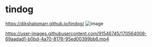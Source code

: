 # tindog
https://dikshatomarr.github.io/tindog/
![image](https://user-images.githubusercontent.com/91546745/170838515-47d262e5-fe13-4577-8e9f-58f05f4754c4.png)


https://user-images.githubusercontent.com/91546745/170564008-69aadad1-b0bd-4a70-8176-95ed00399bb6.mp4

